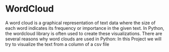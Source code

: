 # WordCloud

A word cloud is a graphical representation of text data where the size of each word indicates its frequency or importance in the given text. In Python, the wordcloud library is often used to create these visualizations. There are several reasons why word clouds are used in Python:
In this Project we will try to visualize the text from a column of a csv file
